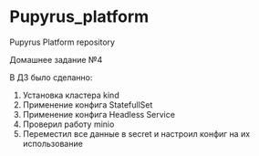 # Pupyrus_platform
Pupyrus Platform repository

Домашнее задание №4

В ДЗ было сделанно:
1. Установка кластера kind
2. Применение конфига StatefullSet
3. Применение конфига Headless Service
4. Проверил работу minio
5. Переместил все данные в secret и настроил конфиг на их использование

